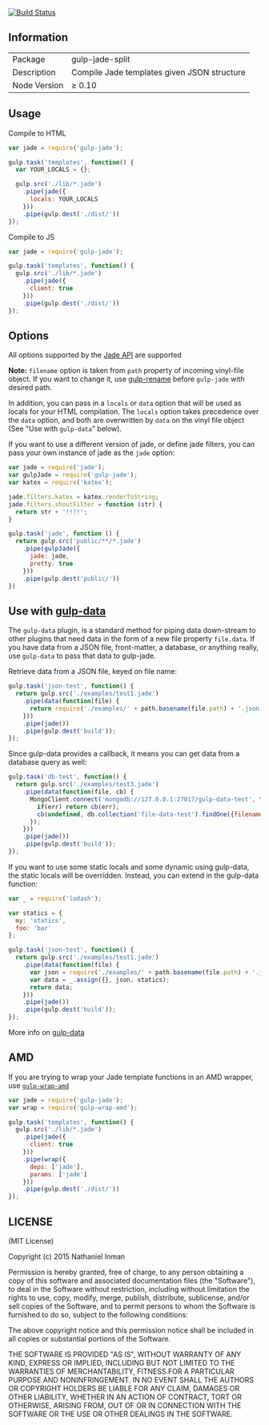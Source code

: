 [![Build Status](https://travis-ci.org/NathanielInman/gulp-jade-split.png?branch=master)](https://travis-ci.org/NathanielInman/gulp-jade-split)

## Information

<table>
<tr>
<td>Package</td><td>gulp-jade-split</td>
</tr>
<tr>
<td>Description</td>
<td>Compile Jade templates given JSON structure</td>
</tr>
<tr>
<td>Node Version</td>
<td>≥ 0.10</td>
</tr>
</table>

## Usage

Compile to HTML

```javascript
var jade = require('gulp-jade');

gulp.task('templates', function() {
  var YOUR_LOCALS = {};

  gulp.src('./lib/*.jade')
    .pipe(jade({
      locals: YOUR_LOCALS
    }))
    .pipe(gulp.dest('./dist/'))
});
```

Compile to JS

```javascript
var jade = require('gulp-jade');

gulp.task('templates', function() {
  gulp.src('./lib/*.jade')
    .pipe(jade({
      client: true
    }))
    .pipe(gulp.dest('./dist/'))
});
```

## Options

All options supported by the [Jade API](http://jade-lang.com/api/) are supported

__Note:__ `filename` option is taken from `path` property of incoming vinyl-file object. If you want to change it, use [gulp-rename](https://github.com/hparra/gulp-rename) before `gulp-jade` with desired path.

In addition, you can pass in a `locals` or `data` option that will be used as locals for your HTML compilation.  The `locals` option takes precedence over the `data` option, and both are overwritten by `data` on the vinyl file object (See "Use with `gulp-data`" below).

If you want to use a different version of jade, or define jade filters, you can pass your own instance of jade as the `jade` option:

```javascript
var jade = require('jade');
var gulpJade = require('gulp-jade');
var katex = require('katex');

jade.filters.katex = katex.renderToString;
jade.filters.shoutFilter = function (str) {
  return str + '!!!!';
}

gulp.task('jade', function () {
  return gulp.src('public/**/*.jade')
    .pipe(gulpJade({
      jade: jade,
      pretty: true
    }))
    .pipe(gulp.dest('public/'))
})
```

## Use with [gulp-data](https://www.npmjs.org/package/gulp-data)

The `gulp-data` plugin, is a standard method for piping data down-stream to other plugins that need data in the form of a new file property `file.data`. If you have data from a JSON file, front-matter, a database, or anything really, use `gulp-data` to pass that data to gulp-jade.

Retrieve data from a JSON file, keyed on file name:

```javascript
gulp.task('json-test', function() {
  return gulp.src('./examples/test1.jade')
    .pipe(data(function(file) {
      return require('./examples/' + path.basename(file.path) + '.json');
    }))
    .pipe(jade())
    .pipe(gulp.dest('build'));
});
```

Since gulp-data provides a callback, it means you can get data from a database query as well:

```javascript
gulp.task('db-test', function() {
  return gulp.src('./examples/test3.jade')
    .pipe(data(function(file, cb) {
      MongoClient.connect('mongodb://127.0.0.1:27017/gulp-data-test', function(err, db) {
        if(err) return cb(err);
        cb(undefined, db.collection('file-data-test').findOne({filename: path.basename(file.path)}));
      });
    }))
    .pipe(jade())
    .pipe(gulp.dest('build'));
});
```

If you want to use some static locals and some dynamic using gulp-data, the static locals will be overridden.
Instead, you can extend in the gulp-data function:

```javascript
var _ = require('lodash');

var statics = {
  my: 'statics',
  foo: 'bar'
};

gulp.task('json-test', function() {
  return gulp.src('./examples/test1.jade')
    .pipe(data(function(file) {
      var json = require('./examples/' + path.basename(file.path) + '.json');
      var data = _.assign({}, json, statics);
      return data;
    }))
    .pipe(jade())
    .pipe(gulp.dest('build'));
});
```

More info on [gulp-data](https://www.npmjs.org/package/gulp-data)

## AMD

If you are trying to wrap your Jade template functions in an AMD wrapper, use [`gulp-wrap-amd`](https://github.com/phated/gulp-wrap-amd)

```javascript
var jade = require('gulp-jade');
var wrap = require('gulp-wrap-amd');

gulp.task('templates', function() {
  gulp.src('./lib/*.jade')
    .pipe(jade({
      client: true
    }))
    .pipe(wrap({
      deps: ['jade'],
      params: ['jade']
    }))
    .pipe(gulp.dest('./dist/'))
});
```
## LICENSE

(MIT License)

Copyright (c) 2015 Nathaniel Inman

Permission is hereby granted, free of charge, to any person obtaining
a copy of this software and associated documentation files (the
"Software"), to deal in the Software without restriction, including
without limitation the rights to use, copy, modify, merge, publish,
distribute, sublicense, and/or sell copies of the Software, and to
permit persons to whom the Software is furnished to do so, subject to
the following conditions:

The above copyright notice and this permission notice shall be
included in all copies or substantial portions of the Software.

THE SOFTWARE IS PROVIDED "AS IS", WITHOUT WARRANTY OF ANY KIND,
EXPRESS OR IMPLIED, INCLUDING BUT NOT LIMITED TO THE WARRANTIES OF
MERCHANTABILITY, FITNESS FOR A PARTICULAR PURPOSE AND
NONINFRINGEMENT. IN NO EVENT SHALL THE AUTHORS OR COPYRIGHT HOLDERS BE
LIABLE FOR ANY CLAIM, DAMAGES OR OTHER LIABILITY, WHETHER IN AN ACTION
OF CONTRACT, TORT OR OTHERWISE, ARISING FROM, OUT OF OR IN CONNECTION
WITH THE SOFTWARE OR THE USE OR OTHER DEALINGS IN THE SOFTWARE.
